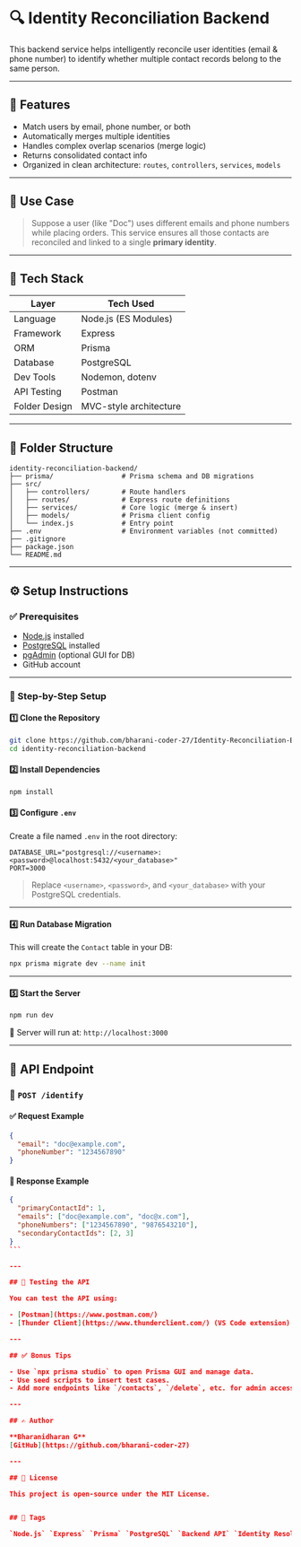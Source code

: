 # 🔍 Identity Reconciliation Backend

This backend service helps intelligently reconcile user identities (email & phone number) to identify whether multiple contact records belong to the same person.

---

## 🚀 Features

- Match users by email, phone number, or both
- Automatically merges multiple identities
- Handles complex overlap scenarios (merge logic)
- Returns consolidated contact info
- Organized in clean architecture: `routes`, `controllers`, `services`, `models`

---

## 🧠 Use Case

> Suppose a user (like "Doc") uses different emails and phone numbers while placing orders. This service ensures all those contacts are reconciled and linked to a single **primary identity**.

---

## 🧰 Tech Stack

| Layer         | Tech Used                    |
|---------------|------------------------------|
| Language      | Node.js (ES Modules)         |
| Framework     | Express                      |
| ORM           | Prisma                       |
| Database      | PostgreSQL                   |
| Dev Tools     | Nodemon, dotenv              |
| API Testing   | Postman                      |
| Folder Design | MVC-style architecture       |

---

## 📁 Folder Structure

```
identity-reconciliation-backend/
├── prisma/                 # Prisma schema and DB migrations
├── src/
│   ├── controllers/        # Route handlers
│   ├── routes/             # Express route definitions
│   ├── services/           # Core logic (merge & insert)
│   ├── models/             # Prisma client config
│   └── index.js            # Entry point
├── .env                    # Environment variables (not committed)
├── .gitignore
├── package.json
└── README.md
```

---

## ⚙️ Setup Instructions

### ✅ Prerequisites

- [Node.js](https://nodejs.org/en/) installed
- [PostgreSQL](https://www.postgresql.org/) installed
- [pgAdmin](https://www.pgadmin.org/) (optional GUI for DB)
- GitHub account

---

### 🧪 Step-by-Step Setup

#### 1️⃣ Clone the Repository

```bash
git clone https://github.com/bharani-coder-27/Identity-Reconciliation-Backend
cd identity-reconciliation-backend
```

#### 2️⃣ Install Dependencies

```bash
npm install
```

#### 3️⃣ Configure `.env`

Create a file named `.env` in the root directory:

```env
DATABASE_URL="postgresql://<username>:<password>@localhost:5432/<your_database>"
PORT=3000
```

> Replace `<username>`, `<password>`, and `<your_database>` with your PostgreSQL credentials.

---

#### 4️⃣ Run Database Migration

This will create the `Contact` table in your DB:

```bash
npx prisma migrate dev --name init
```

---

#### 5️⃣ Start the Server

```bash
npm run dev
```

📍 Server will run at: `http://localhost:3000`

---

## 📮 API Endpoint

### 🔹 `POST /identify`

#### ✅ Request Example
```json
{
  "email": "doc@example.com",
  "phoneNumber": "1234567890"
}
```

#### 🔁 Response Example
````json
{
  "primaryContactId": 1,
  "emails": ["doc@example.com", "doc@x.com"],
  "phoneNumbers": ["1234567890", "9876543210"],
  "secondaryContactIds": [2, 3]
}
```

---

## 🧪 Testing the API

You can test the API using:

- [Postman](https://www.postman.com/)
- [Thunder Client](https://www.thunderclient.com/) (VS Code extension)

---

## ✅ Bonus Tips

- Use `npx prisma studio` to open Prisma GUI and manage data.
- Use seed scripts to insert test cases.
- Add more endpoints like `/contacts`, `/delete`, etc. for admin access.

---

## ✍️ Author

**Bharanidharan G**  
[GitHub](https://github.com/bharani-coder-27)

---

## 📄 License

This project is open-source under the MIT License.


## 🔖 Tags

`Node.js` `Express` `Prisma` `PostgreSQL` `Backend API` `Identity Resolution` `REST API`

